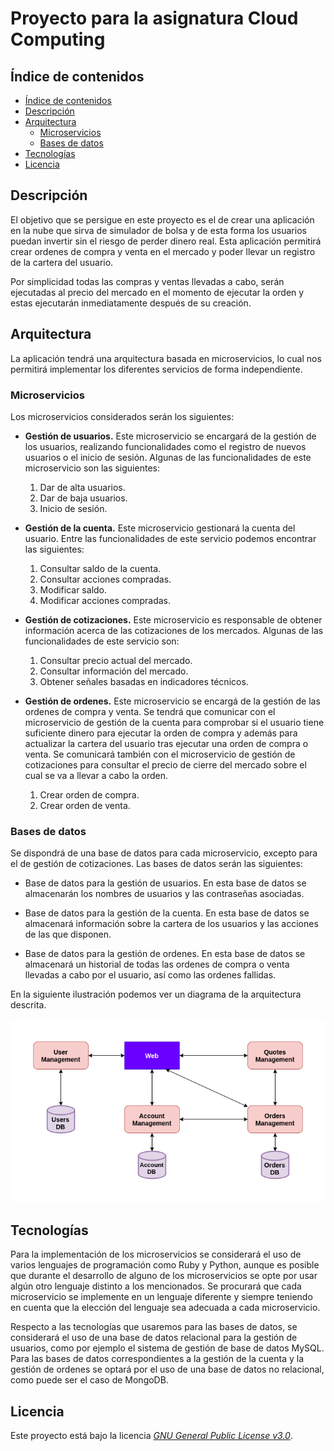 # Proyecto para la asignatura Cloud Computing

## Índice de contenidos

<!-- TOC depthFrom:2 depthTo:6 withLinks:1 updateOnSave:1 orderedList:0 -->

- [Índice de contenidos](#ndice-de-contenidos)
- [Descripción](#descripcin)
- [Arquitectura](#arquitectura)
	- [Microservicios](#microservicios)
	- [Bases de datos](#bases-de-datos)
- [Tecnologías](#tecnologas)
- [Licencia](#licencia)

<!-- /TOC -->

## Descripción

El objetivo que se persigue en este proyecto es el de crear una aplicación en la nube que sirva de simulador de bolsa y de esta forma los usuarios puedan invertir sin el riesgo de perder dinero real.  Esta aplicación permitirá crear ordenes de compra y venta en el mercado y poder llevar un registro de la cartera del usuario.

Por simplicidad todas las compras y ventas llevadas a cabo, serán ejecutadas al precio del mercado en el momento de ejecutar la orden y estas ejecutarán inmediatamente después de su creación.

## Arquitectura

La aplicación tendrá una arquitectura basada en microservicios, lo cual nos permitirá implementar los diferentes servicios de forma independiente.

### Microservicios

Los microservicios considerados serán los siguientes:

* **Gestión de usuarios.** Este microservicio se encargará de la gestión de los usuarios, realizando funcionalidades como el registro de nuevos usuarios o el inicio de sesión. Algunas de las funcionalidades de este microservicio son las siguientes:

	1. Dar de alta usuarios.
	2. Dar de baja usuarios.
	3. Inicio de sesión.

* **Gestión de la cuenta.** Este microservicio gestionará la cuenta del usuario. Entre las funcionalidades de este servicio podemos encontrar las siguientes:

	1. Consultar saldo de la cuenta.
	2. Consultar acciones compradas.
	3. Modificar saldo.
	4. Modificar acciones compradas.

* **Gestión de cotizaciones.** Este microservicio es responsable de obtener información acerca de las cotizaciones de los mercados. Algunas de las funcionalidades de este servicio son:

	1. Consultar precio actual del mercado.
	2. Consultar información del mercado.
	3. Obtener señales basadas en indicadores técnicos.

* **Gestión de ordenes.** Este microservicio se encargá de la gestión de las ordenes de compra y venta. Se tendrá que comunicar con el microservicio de gestión de la cuenta para comprobar si el usuario tiene suficiente dinero para ejecutar la orden de compra y además para actualizar la cartera del usuario tras ejecutar una orden de compra o venta. Se comunicará también con el microservicio de gestión de cotizaciones para consultar el precio de cierre del mercado sobre el cual se va a llevar a cabo la orden.

	1. Crear orden de compra.
	2. Crear orden de venta.


### Bases de datos

Se dispondrá de una base de datos para cada microservicio, excepto para el de gestión de cotizaciones. Las bases de datos serán las siguientes:

* Base de datos para la gestión de usuarios. En esta base de datos se almacenarán los nombres de usuarios y las contraseñas asociadas.

* Base de datos para la gestión de la cuenta. En esta base de datos se almacenará información sobre la cartera de los usuarios y las acciones de las que disponen.

* Base de datos para la gestión de ordenes. En esta base de datos se almacenará un historial de todas las ordenes de compra o venta llevadas a cabo por el usuario, así como las ordenes fallidas.

En la siguiente ilustración podemos ver un diagrama de la arquitectura descrita.

![](docs/img/architectureDiagram.png)

## Tecnologías

Para la implementación de los microservicios se considerará el uso de varios lenguajes de programación como Ruby y Python, aunque es posible que durante el desarrollo de alguno de los microservicios se opte por usar algún otro lenguaje distinto a los mencionados. Se procurará que cada microservicio se implemente en un lenguaje diferente y siempre teniendo en cuenta que la elección del lenguaje sea adecuada a cada microservicio.

Respecto a las tecnologías que usaremos para las bases de datos, se considerará el uso de una base de datos relacional para la gestión de usuarios, como por ejemplo el sistema de gestión de base de datos MySQL. Para las bases de datos correspondientes a la gestión de la cuenta y la gestión de ordenes se optará por el uso de una base de datos no relacional, como puede ser el caso de MongoDB.

## Licencia

Este proyecto está bajo la licencia [*GNU General Public License v3.0*](https://github.com/Solano96/CC-Project-Trading/blob/master/LICENSE).
